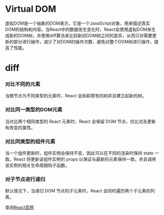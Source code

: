 # Virtual DOM
虚拟DOM是一个抽象的DOM表示，它是一个JavaScript对象，用来描述真实DOM的结构和内容。当React中的数据发生变化时，React会使用虚拟DOM来生成新的DOM树，并使用diff算法来比较新旧DOM树之间的差异，从而只对需要更新的部分进行操作，减少了对DOM的操作次数，避免对整个DOM树进行操作，提高了性能。
# diff
### 对比不同的元素
当根节点为不同类型的元素时，React 会拆卸原有的树并且建立起新的树。
### 对比同一类型的DOM元素
当对比两个相同类型的 React 元素时，React 会保留 DOM 节点，仅比对及更新有改变的属性。
### 对比同类型的组件元素
当一个组件更新时，组件实例会保持不变，因此可以在不同的渲染时保持 state 一致。React 将更新该组件实例的 props 以保证与最新的元素保持一致，并且调用该实例的相关生命周期钩子函数。
### 对子节点进行递归
默认情况下，当递归 DOM 节点的子元素时，React 会同时遍历两个子元素的列表。

查阅[React官网](https://react.zcopy.site/docs/reconciliation.html)
